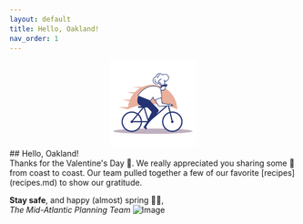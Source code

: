 ```yaml
---
layout: default
title: Hello, Oakland!
nav_order: 1
---
```

<head>
 <link rel="shortcut icon" type="image/x-icon" href="favicon.ico?">
</head>
<center><img src="chef-delivery-logo-by-Vexels.png" alt="drawing" width="30%"/></center>
## Hello, Oakland!
<br>
Thanks for the Valentine's Day 💌. We really appreciated you sharing some 💓 from coast to coast. Our team pulled together a few of our favorite [recipes](recipes.md) to show our gratitude.

**Stay safe**, and happy \(almost) spring 🌱🌺,<br>
*The Mid-Atlantic Planning Team*
![Image](Mid-Atlantic%20Planning%20Team_trim.png)


